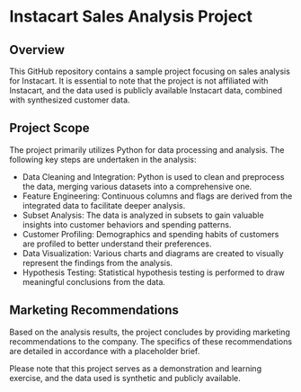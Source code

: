 # Instacart Sales Analysis Project

## Overview
This GitHub repository contains a sample project focusing on sales analysis for Instacart. It is essential to note that the project is not affiliated with Instacart, and the data used is publicly available Instacart data, combined with synthesized customer data.

## Project Scope
The project primarily utilizes Python for data processing and analysis. The following key steps are undertaken in the analysis:

+ Data Cleaning and Integration: Python is used to clean and preprocess the data, merging various datasets into a comprehensive one.
+ Feature Engineering: Continuous columns and flags are derived from the integrated data to facilitate deeper analysis.
+ Subset Analysis: The data is analyzed in subsets to gain valuable insights into customer behaviors and spending patterns.
+ Customer Profiling: Demographics and spending habits of customers are profiled to better understand their preferences.
+ Data Visualization: Various charts and diagrams are created to visually represent the findings from the analysis.
+ Hypothesis Testing: Statistical hypothesis testing is performed to draw meaningful conclusions from the data.

## Marketing Recommendations
Based on the analysis results, the project concludes by providing marketing recommendations to the company. The specifics of these recommendations are detailed in accordance with a placeholder brief.

Please note that this project serves as a demonstration and learning exercise, and the data used is synthetic and publicly available.
